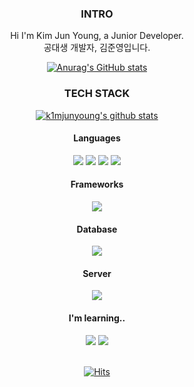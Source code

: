 <div align="center"> 

### INTRO

Hi I'm Kim Jun Young, a Junior Developer.  
공대생 개발자, 김준영입니다.  


[![Anurag's GitHub stats](https://github-readme-stats.vercel.app/api?username=k1mjunyoung&bg_color=#5383E8&show_icons=true)](https://github.com/anuraghazra/github-readme-stats)

### TECH STACK
[![k1mjunyoung's github stats](https://github-readme-stats.vercel.app/api/top-langs/?username=k1mjunyoung&show_icons=true&hide_border=true&title_color=004386&icon_color=004386&layout=compact)](https://github.com/k1mjunyoung)  
#### Languages

<img src="https://img.shields.io/badge/Language-A8B9CC?style=flat-square&logo=C&logoColor=white"/>
<img src="https://img.shields.io/badge/Python-gold?style=flat-square&logo=Python&logoColor=3776AB"/>
<img src="https://img.shields.io/badge/HTML5-E34F26?style=flat-square&logo=HTML5&logoColor=white"/>
<img src="https://img.shields.io/badge/CSS3-1572B6?style=flat-square&logo=CSS3&logoColor=white"/>
<br>

#### Frameworks  
  
<img src="https://img.shields.io/badge/Django-092E20?style=flat-square&logo=Django&logoColor=white"/>
<br>

#### Database  
  
<img src="https://img.shields.io/badge/MySQL-4479A1?style=flat-square&logo=MySQL&logoColor=gold"/>
<br>

#### Server  
  
<img src="https://img.shields.io/badge/AWS-232F3E?style=flat-square&logo=Amazon AWS&logoColor=FF9900"/>
<br>

#### I'm learning..

<img src="https://img.shields.io/badge/Java-964b00?style=flat-square&logo=OpenJDK&logoColor=white"/>
<img src="https://img.shields.io/badge/Spring-6DB33F?style=flat-square&logo=Spring&logoColor=white"/>
<br>
<br>

[![Hits](https://hits.seeyoufarm.com/api/count/incr/badge.svg?url=https%3A%2F%2Fgithub.com%2Fk1mjunyoung&count_bg=%235383E8&title_bg=%23555555&icon=&icon_color=%23E7E7E7&title=hits&edge_flat=false)](https://hits.seeyoufarm.com)
</div>
